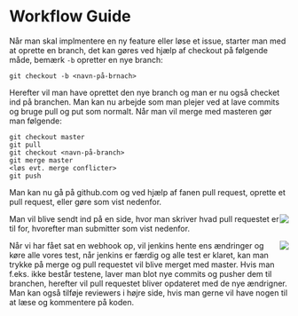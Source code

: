 # Workflow Guide
Når man skal implmentere en ny feature eller løse et issue, starter man med at oprette en branch, det kan gøres ved hjælp af checkout på følgende måde, bemærk `-b` opretter en nye branch:

```
git checkout -b <navn-på-brnach>
```

Herefter vil man have oprettet den nye branch og man er nu også checket ind på branchen. Man kan nu arbejde som man plejer ved at lave commits og bruge pull og put som normalt.
Når man vil merge med masteren gør man følgende:

```
git checkout master
git pull 
git checkout <navn-på-branch>
git merge master
<løs evt. merge conflicter>
git push
```

Man kan nu gå på github.com og ved hjælp af fanen pull request, oprette et pull request, eller gøre som vist nedenfor.

<img style="float: right;" src="https://github.com/firstcontributions/first-contributions/blob/master/assets/compare-and-pull.png" />

Man vil blive sendt ind på en side, hvor man skriver hvad pull requestet er til for, hvorefter man submitter som vist nedenfor.

<img style="float: right;" src="https://raw.githubusercontent.com/firstcontributions/first-contributions/master/assets/submit-pull-request.png" />

Når vi har fået sat en webhook op, vil jenkins hente ens ændringer og køre alle vores test, når jenkins er færdig og alle test er klaret, kan man trykke på merge og pull requestet vil blive merget med master.
Hvis man f.eks. ikke består testene, laver man blot nye commits og pusher dem til branchen, herefter vil pull requestet bliver opdateret med de nye ændrigner.
Man kan også tilføje reviewers i højre side, hvis man gerne vil have nogen til at læse og kommentere på koden.
